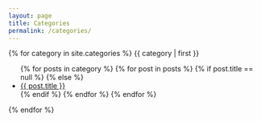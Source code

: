 ```yaml
---
layout: page
title: Categories
permalink: /categories/
---
```


{% for category in site.categories %}
<a name="{{ category | first }}">{{ category | first }}</a>

<ul>
    {% for posts in category %}
    {% for post in posts %}
{% if post.title == null  %} {% else %}
<li><a href="{{ post.url | prepend: site.baseurl }}">{{ post.title }}</a></li>
  {% endif %}
      {% endfor %}
    {% endfor %}
</ul>
{% endfor %}